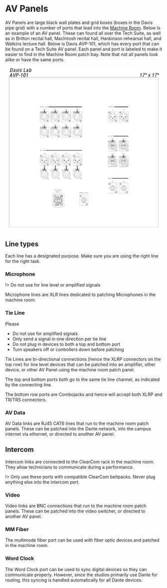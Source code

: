<!-- Document links. Please put all links here to make broken link checking easier. -->
[av-panels]: /av-panels.md
[clearcom]: /clearcom.md
[control-room]: /control-room.md
[dante]: /dante.md
[edit-rooms]: /edit-rooms.md
[lan]: /lan.md
[machine-room]: /machine-room.md
[mtl]: /mtl.md
[video-switcher]: /video-switcher.md
[workshop]: /workshop.md
[helpdesk]: https://sites.google.com/umich.edu/pat/helpdesk
[training]: https://sites.google.com/umich.edu/pat/training

# AV Panels

AV Panels are large black wall plates and grid boxes (boxes in the Davis pipe grid) with a number of ports that lead into the [Machine Room][machine-room]. Below is an example of an AV panel. These can found all over the Tech Suite, as well as in Britton recital hall, MacIntosh recital hall, Hankinson rehearsal hall, and Watkins lecture hall. Below is Davis AVP-101, which has every port that can be found on a Tech Suite AV panel. Each panel and port is labeled to make it easier to find in the Machine Room patch bay. Note that not all panels look alike or have the same ports.

![A diagram of AV Panel 101 in the Davis Studio](/_media/av-panel.webp ':size=50%')

## Line types

Each line has a designated purpose. Make sure you are using the right line for the right task.

<!-- tabs:start -->

### **Microphone**

!> Do not use for line level or amplified signals

Microphone lines are XLR lines dedicated to patching Microphones in the machine room.

### **Tie Line**
<div class="tip">
Please

- Do not use for amplified signals
- Only send a signal in one direction per tie line
- Do not plug in devices to both a top and bottom port
- Turn speakers off or controllers down before patching

</div>

Tie Lines are bi-directional connections (hence the XLRP connectors on the top row) for line level devices that can be patched into an amplifier, other device, or other AV Panel using the machine room patch panel.

The top and bottom ports both go to the same tie line channel, as indicated by the connecting line.

The bottom row ports are Combojacks and hence will accept both XLRP and TR/TRS connectors.

### **AV Data**
AV Data links are RJ45 CAT6 lines that run to the machine room patch panels. These can be patched into the Dante network, into the campus internet via ethernet, or directed to another AV panel.

## **Intercom**
Intercom links are connected to the ClearCom rack in the machine room. They allow technicians to communicate during a performance. 

!> Only use these ports with compatible ClearCom beltpacks. Never plug anything else into the intercom port.

### **Video**
Video links are BNC connections that run to the machine room patch panels. These can be patched into the video switcher, or directed to another AV panel.

### **MM Fiber**
The multimode fiber port can be used with fiber optic devices and patched in the machine room.

### **Word Clock**
The Word Clock port can be used to sync digital devices so they can communicate properly. However, since the studios primarily use Dante for routing, this syncing is handled automatically for all Dante devices.

<!-- tabs:end -->

